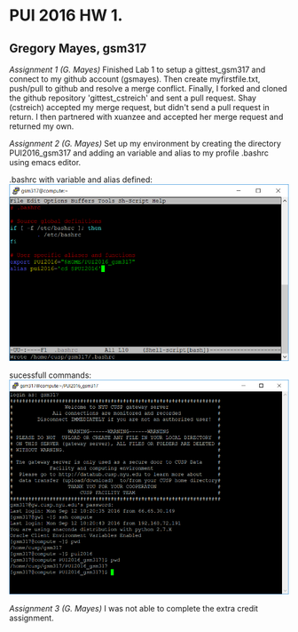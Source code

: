 # PUI 2016 HW 1.

## Gregory Mayes, gsm317

*Assignment 1 (G. Mayes)*
Finished Lab 1 to setup a gittest_gsm317 and connect to my github account (gsmayes). Then create myfirstfile.txt, push/pull to github and resolve a merge conflict. Finally, I forked and cloned the github repository 'gittest_cstreich' and sent a pull request. Shay (cstreich) accepted my merge request, but didn't send a pull request in return. I then partnered with xuanzee and accepted her merge request and returned my own.

*Assignment 2 (G. Mayes)*
Set up my environment by creating the directory PUI2016_gsm317 and adding an variable and alias to my profile .bashrc using emacs editor.

.bashrc with variable and alias defined:
![Screenshot 1 Assignment 2: my .bashrc](bashrc_gsm317.PNG)

sucessfull commands:
![Screenshot 1 Assignment 2: my sucessful commands using $PUI2016 and the pui2016 alias](alias_pui2016_gsm317.PNG)

*Assignment 3 (G. Mayes)* I was not able to complete the extra credit assignment.


